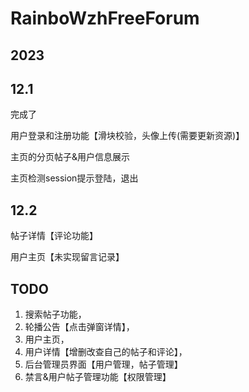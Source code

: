# RainboWzhFreeForum

## 2023
## 12.1
完成了

用户登录和注册功能【滑块校验，头像上传(需要更新资源)】

主页的分页帖子&用户信息展示

主页检测session提示登陆，退出

## 12.2 
帖子详情【评论功能】

用户主页【未实现留言记录】

## TODO
1. 搜索帖子功能，
2. 轮播公告【点击弹窗详情】，
3. 用户主页，
4. 用户详情【增删改查自己的帖子和评论】，
5. 后台管理员界面【用户管理，帖子管理】
6. 禁言&用户帖子管理功能【权限管理】